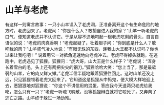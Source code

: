 # 山羊与老虎

有这样一则寓言故事：一只小山羊误入了老虎洞，正准备离开这个有生命危险的地方时，老虎回来了。老虎问：“你是什么人？敢擅自进入我的家？”山羊一听老虎的口气，便知道老虎并不认识它。于是从容不迫地叼起一根老虎吃剩的骨头，自言自语似的说：“老虎的肉真香啊！”老虎起疑了，壮着胆子问：“你到底是什么人？敢吃我的肉？”山羊盛气凌人地说：“有眼无珠的东西，连我山大王都不认识吗？你也过来让我吃吧！” 说着用它一对抵角迅速地向老虎冲去。老虎吓得掉头就跑。在逃跑中，老虎遇见了狐狸。狐狸问：“虎大哥，山大王是什么样子？”老虎说：“浑身长着雪白的毛，头上还有两把尖尖的钢刀。”狐狸哈哈大笑：“您上当了，那是最软弱的山羊，它的肉又鲜又嫩。”老虎半信半疑地跟着狐狸往回走。这时山羊还没走远，只见狐狸领着老虎又回来了。它知道这是狐狸从中捣鬼，便大模大样地迎上去，恶狠狠地对狐狸说：“你这个不讲信用的混蛋，答应我今天送两只老虎给我吃，怎么只有一只？”老虎一听魂飞魄散，没等狐狸辩白就将它咬死了，又奔向了逃亡之路。山羊终于躲过一场劫难。
  